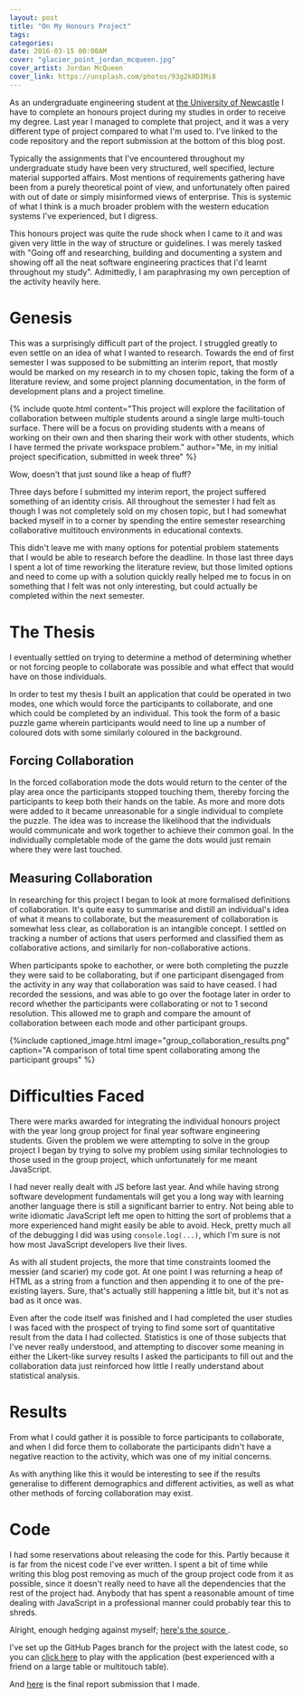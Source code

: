 ```yaml
---
layout: post
title: "On My Honours Project"
tags:
categories:
date: 2016-03-15 00:00AM
cover: "glacier_point_jordan_mcqueen.jpg"
cover_artist: Jordan McQueen
cover_link: https://unsplash.com/photos/93g2k8D1Mi8
---
```


As an undergraduate engineering student at [the University of Newcastle](http://newcastle.edu.au/) I have to complete an honours project during my studies in order to receive my degree. Last year I managed to complete that project, and it was a very different type of project compared to what I'm used to. I've linked to the code repository and the report submission at the bottom of this blog post.

Typically the assignments that I've encountered throughout my undergraduate study have been very structured, well specified, lecture material supported affairs. Most mentions of requirements gathering have been from a purely theoretical point of view, and unfortunately often paired with out of date or simply misinformed views of enterprise. This is systemic of what I think is a much broader problem with the western education systems I've experienced, but I digress.

This honours project was quite the rude shock when I came to it and was given very little in the way of structure or guidelines. I was merely tasked with "Going off and researching, building and documenting a system and showing off all the neat software engineering practices that I'd learnt throughout my study". Admittedly, I am paraphrasing my own perception of the activity heavily here.


# Genesis
This was a surprisingly difficult part of the project. I struggled greatly to even settle on an idea of what I wanted to research. Towards the end of first semester I was supposed to be submitting an interim report, that mostly would be marked on my research in to my chosen topic, taking the form of a literature review, and some project planning documentation, in the form of development plans and a project timeline.

{% include quote.html content="This project will explore the facilitation of collaboration between multiple students around a single large multi-touch surface. There will be a focus on providing students with a means of working on their own and then sharing their work with other students, which I have termed the private workspace problem." author="Me, in my initial project specification, submitted in week three" %}

Wow, doesn't that just sound like a heap of fluff?

Three days before I submitted my interim report, the project suffered something of an identity crisis. All throughout the semester I had felt as though I was not completely sold on my chosen topic, but I had somewhat backed myself in to a corner by spending the entire semester researching collaborative multitouch environments in educational contexts.

This didn't leave me with many options for potential problem statements that I would be able to research before the deadline. In those last three days I spent a lot of time reworking the literature review, but those limited options and need to come up with a solution quickly really helped me to focus in on something that I felt was not only interesting, but could actually be completed within the next semester.


# The Thesis
I eventually settled on trying to determine a method of determining whether or not forcing people to collaborate was possible and what effect that would have on those individuals.

In order to test my thesis I built an application that could be operated in two modes, one which would force the participants to collaborate, and one which could be completed by an individual. This took the form of a basic puzzle game wherein participants would need to line up a number of coloured dots with some similarly coloured in the background.

## Forcing Collaboration
In the forced collaboration mode the dots would return to the center of the play area once the participants stopped touching them, thereby forcing the participants to keep both their hands on the table. As more and more dots were added to it became unreasonable for a single individual to complete the puzzle. The idea was to increase the likelihood that the individuals would communicate and work together to achieve their common goal. In the individually completable mode of the game the dots would just remain where they were last touched.

## Measuring Collaboration
In researching for this project I began to look at more formalised definitions of collaboration. It's quite easy to summarise and distill an individual's idea of what it means to collaborate, but the measurement of collaboration is somewhat less clear, as collaboration is an intangible concept. I settled on tracking a number of actions that users performed and classified them as collaborative actions, and similarly for non-collaborative actions.

When participants spoke to eachother, or were both completing the puzzle they were said to be collaborating, but if one participant disengaged from the activity in any way that collaboration was said to have ceased. I had recorded the sessions, and was able to go over the footage later in order to record whether the participants were collaborating or not to 1 second resolution. This allowed me to graph and compare the amount of collaboration between each mode and other participant groups.

{%include captioned_image.html image="group_collaboration_results.png" caption="A comparison of total time spent collaborating among the participant groups" %}

# Difficulties Faced
There were marks awarded for integrating the individual honours project with the year long group project for final year software engineering students. Given the problem we were attempting to solve in the group project I began by trying to solve my problem using similar technologies to those used in the group project, which unfortunately for me meant JavaScript.

I had never really dealt with JS before last year. And while having strong software development fundamentals will get you a long way with learning another language there is still a significant barrier to entry. Not being able to write idiomatic JavaScript left me open to hitting the sort of problems that a more experienced hand might easily be able to avoid. Heck, pretty much all of the debugging I did was using `console.log(...)`, which I'm sure is not how most JavaScript developers live their lives.

As with all student projects, the more that time constraints loomed the messier (and scarier) my code got. At one point I was returning a heap of HTML as a string from a function and then appending it to one of the pre-existing layers. Sure, that's actually still happening a little bit, but it's not as bad as it once was.

Even after the code itself was finished and I had completed the user studies I was faced with the prospect of trying to find some sort of quantitative result from the data I had collected. Statistics is one of those subjects that I've never really understood, and attempting to discover some meaning in either the Likert-like survey results I asked the participants to fill out and the collaboration data just reinforced how little I really understand about statistical analysis.


# Results
From what I could gather it is possible to force participants to collaborate, and when I did force them to collaborate the participants didn't have a negative reaction to the activity, which was one of my initial concerns.

As with anything like this it would be interesting to see if the results generalise to different demographics and different activities, as well as what other methods of forcing collaboration may exist.


# Code
I had some reservations about releasing the code for this. Partly because it is far from the nicest code I've ever written. I spent a bit of time while writing this blog post removing as much of the group project code from it as possible, since it doesn't really need to have all the dependencies that the rest of the project had. Anybody that has spent a reasonable amount of time dealing with JavaScript in a professional manner could probably tear this to shreds.

Alright, enough hedging against myself; [here's the source <i class="fa fa-github"></i>](http://github.com/Huddo121/Dots-Honours-Project.git).

I've set up the GitHub Pages branch for the project with the latest code, so you can [click here](http://huddo121.github.io/Dots-Honours-Project) to play with the application (best experienced with a friend on a large table or multitouch table).

And [here](/files/honours_thesis.pdf) is the final report submission that I made.
